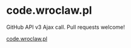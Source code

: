 # code.wroclaw.pl
GitHub API v3 Ajax call. Pull requests welcome!

[code.wroclaw.pl](https://code.wroclaw.pl)



